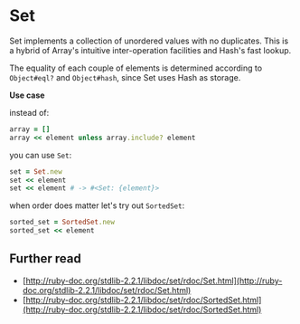 # Set

Set implements a collection of unordered values with no duplicates.
This is a hybrid of Array's intuitive inter-operation facilities and Hash's fast lookup.

The equality of each couple of elements is determined according to `Object#eql?` and `Object#hash`, since Set uses Hash as storage.

**Use case**

instead of:

```ruby
array = []
array << element unless array.include? element
```
you can use `Set`:

```ruby
set = Set.new
set << element
set << element # -> #<Set: {element}>
```

when order does matter let's try out `SortedSet`:

```ruby
sorted_set = SortedSet.new
sorted_set << element
```

## Further read

* [http://ruby-doc.org/stdlib-2.2.1/libdoc/set/rdoc/Set.html](http://ruby-doc.org/stdlib-2.2.1/libdoc/set/rdoc/Set.html)
* [http://ruby-doc.org/stdlib-2.2.1/libdoc/set/rdoc/SortedSet.html](http://ruby-doc.org/stdlib-2.2.1/libdoc/set/rdoc/SortedSet.html)
